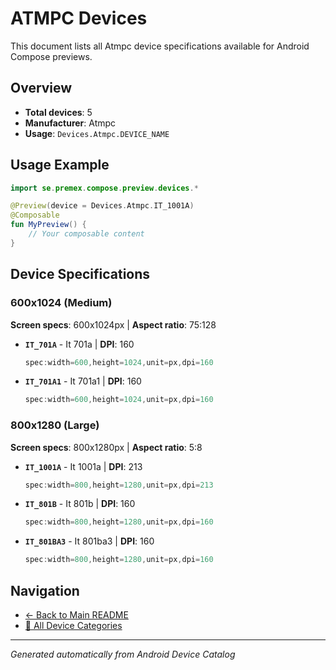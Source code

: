 # ATMPC Devices

This document lists all Atmpc device specifications available for Android Compose previews.

## Overview

- **Total devices**: 5
- **Manufacturer**: Atmpc
- **Usage**: `Devices.Atmpc.DEVICE_NAME`

## Usage Example

```kotlin
import se.premex.compose.preview.devices.*

@Preview(device = Devices.Atmpc.IT_1001A)
@Composable
fun MyPreview() {
    // Your composable content
}
```

## Device Specifications

### 600x1024 (Medium)

**Screen specs**: 600x1024px | **Aspect ratio**: 75:128

- **`IT_701A`** - It 701a | **DPI**: 160
  ```kotlin
  spec:width=600,height=1024,unit=px,dpi=160
  ```

- **`IT_701A1`** - It 701a1 | **DPI**: 160
  ```kotlin
  spec:width=600,height=1024,unit=px,dpi=160
  ```

### 800x1280 (Large)

**Screen specs**: 800x1280px | **Aspect ratio**: 5:8

- **`IT_1001A`** - It 1001a | **DPI**: 213
  ```kotlin
  spec:width=800,height=1280,unit=px,dpi=213
  ```

- **`IT_801B`** - It 801b | **DPI**: 160
  ```kotlin
  spec:width=800,height=1280,unit=px,dpi=160
  ```

- **`IT_801BA3`** - It 801ba3 | **DPI**: 160
  ```kotlin
  spec:width=800,height=1280,unit=px,dpi=160
  ```

## Navigation

- [← Back to Main README](../../README.md)
- [📱 All Device Categories](../README.md)

---
*Generated automatically from Android Device Catalog*
